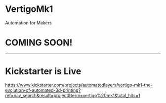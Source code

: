 # VertigoMk1
Automation for Makers
# COMING SOON!

____________________________________________
# Kickstarter is Live
https://www.kickstarter.com/projects/automatedlayers/vertigo-mk1-the-evolution-of-automated-3d-printing?ref=nav_search&result=project&term=vertigo%20mk1&total_hits=1
